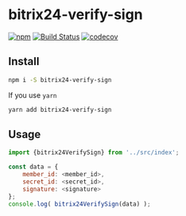 # bitrix24-verify-sign
[![npm](https://img.shields.io/npm/v/npm.svg)](https://www.npmjs.com/package/bitrix24-verify-sing)
[![Build Status](https://travis-ci.org/eustatos/bitrix24-verify-sign.svg?branch=master)](https://travis-ci.org/eustatos/bitrix24-verify-sign)
[![codecov](https://codecov.io/gh/eustatos/bitrix24-verify-sign/branch/master/graph/badge.svg)](https://codecov.io/gh/eustatos/bitrix24-verify-sign)

## Install

```bash
npm i -S bitrix24-verify-sign
```
If you use `yarn`
```bash 
yarn add bitrix24-verify-sign
```

## Usage
```javascript
import {bitrix24VerifySign} from '../src/index';

const data = {
    member_id: <member_id>,
    secret_id: <secret_id>,
    signature: <signature>
};
console.log( bitrix24VerifySign(data) );
```

